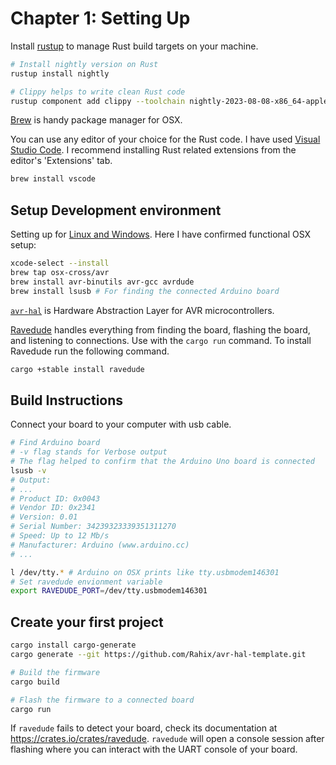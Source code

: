 # Chapter 1: Setting Up

Install [rustup](https://rustup.rs/) to manage Rust
build targets on your machine.

```sh
# Install nightly version on Rust
rustup install nightly

# Clippy helps to write clean Rust code
rustup component add clippy --toolchain nightly-2023-08-08-x86_64-apple-darwin
```

[Brew](https://brew.sh/) is handy package manager for OSX.

You can use any editor of your choice for the Rust code. I have used [Visual Studio Code](https://code.visualstudio.com/). I recommend installing Rust related extensions from the editor's 'Extensions' tab.

```sh
brew install vscode
```

## Setup Development environment

Setting up for [Linux and Windows](https://blog.logrocket.com/complete-guide-running-rust-arduino/). Here I have confirmed functional OSX setup:

```sh
xcode-select --install
brew tap osx-cross/avr
brew install avr-binutils avr-gcc avrdude
brew install lsusb # For finding the connected Arduino board
```

[`avr-hal`](https://github.com/Rahix/avr-hal#readme) is Hardware Abstraction Layer for AVR microcontrollers.

[Ravedude](https://crates.io/crates/ravedude) handles everything from finding the board, flashing the board, and listening to connections. Use with the `cargo run` command. To install Ravedude run the following command.

```sh
cargo +stable install ravedude
```

## Build Instructions

Connect your board to your computer with usb cable.

```sh
# Find Arduino board
# -v flag stands for Verbose output
# The flag helped to confirm that the Arduino Uno board is connected
lsusb -v
# Output:
# ...
# Product ID: 0x0043
# Vendor ID: 0x2341
# Version: 0.01
# Serial Number: 34239323339351311270
# Speed: Up to 12 Mb/s
# Manufacturer: Arduino (www.arduino.cc)
# ...

l /dev/tty.* # Arduino on OSX prints like tty.usbmodem146301
# Set ravedude envionment variable
export RAVEDUDE_PORT=/dev/tty.usbmodem146301
```

## Create your first project

```sh
cargo install cargo-generate
cargo generate --git https://github.com/Rahix/avr-hal-template.git
```

```sh
# Build the firmware
cargo build

# Flash the firmware to a connected board
cargo run
```

If `ravedude` fails to detect your board, check its documentation at <https://crates.io/crates/ravedude>.
`ravedude` will open a console session after flashing where you can interact with the UART console of your board.

